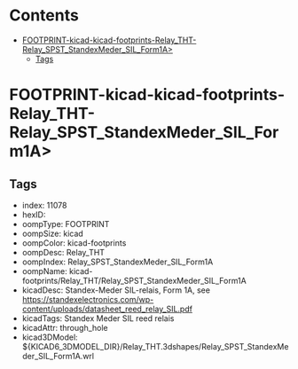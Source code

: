 



Contents
========

* [FOOTPRINT-kicad-kicad-footprints-Relay_THT-Relay_SPST_StandexMeder_SIL_Form1A>](#footprint-kicad-kicad-footprints-relay_tht-relay_spst_standexmeder_sil_form1a)
	* [Tags](#tags)

# FOOTPRINT-kicad-kicad-footprints-Relay_THT-Relay_SPST_StandexMeder_SIL_Form1A>

## Tags

- index: 11078
- hexID: 
- oompType: FOOTPRINT
- oompSize: kicad
- oompColor: kicad-footprints
- oompDesc: Relay_THT
- oompIndex: Relay_SPST_StandexMeder_SIL_Form1A
- oompName: kicad-footprints/Relay_THT/Relay_SPST_StandexMeder_SIL_Form1A
- kicadDesc: Standex-Meder SIL-relais, Form 1A, see https://standexelectronics.com/wp-content/uploads/datasheet_reed_relay_SIL.pdf
- kicadTags: Standex Meder SIL reed relais
- kicadAttr: through_hole
- kicad3DModel: ${KICAD6_3DMODEL_DIR}/Relay_THT.3dshapes/Relay_SPST_StandexMeder_SIL_Form1A.wrl
